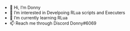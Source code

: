 - 👋 Hi, I’m Donny
- 👀 I’m interested in Develpoing RLua scripts and Executers
- 🌱 I’m currently learning RLua
- 📫 Reach me through Discord Donny#6069

<!---
Donny2134/Donny2134 is a ✨ special ✨ repository because its `README.md` (this file) appears on your GitHub profile.
You can click the Preview link to take a look at your changes.
--->
